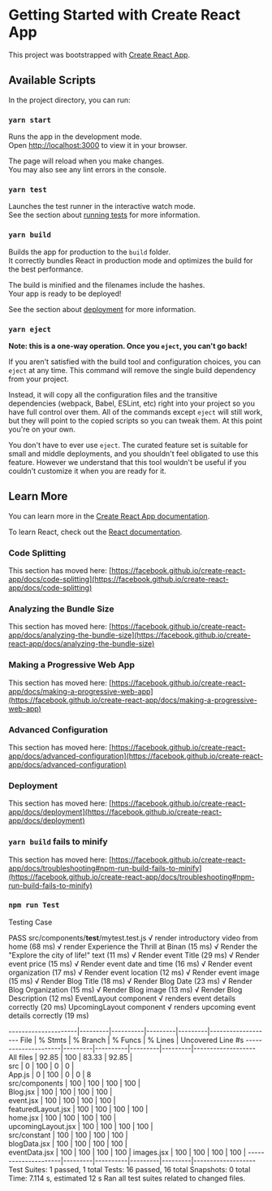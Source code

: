 # Getting Started with Create React App

This project was bootstrapped with [Create React App](https://github.com/facebook/create-react-app).

## Available Scripts

In the project directory, you can run:

### `yarn start`

Runs the app in the development mode.\
Open [http://localhost:3000](http://localhost:3000) to view it in your browser.

The page will reload when you make changes.\
You may also see any lint errors in the console.

### `yarn test`

Launches the test runner in the interactive watch mode.\
See the section about [running tests](https://facebook.github.io/create-react-app/docs/running-tests) for more information.

### `yarn build`

Builds the app for production to the `build` folder.\
It correctly bundles React in production mode and optimizes the build for the best performance.

The build is minified and the filenames include the hashes.\
Your app is ready to be deployed!

See the section about [deployment](https://facebook.github.io/create-react-app/docs/deployment) for more information.

### `yarn eject`

**Note: this is a one-way operation. Once you `eject`, you can't go back!**

If you aren't satisfied with the build tool and configuration choices, you can `eject` at any time. This command will remove the single build dependency from your project.

Instead, it will copy all the configuration files and the transitive dependencies (webpack, Babel, ESLint, etc) right into your project so you have full control over them. All of the commands except `eject` will still work, but they will point to the copied scripts so you can tweak them. At this point you're on your own.

You don't have to ever use `eject`. The curated feature set is suitable for small and middle deployments, and you shouldn't feel obligated to use this feature. However we understand that this tool wouldn't be useful if you couldn't customize it when you are ready for it.

## Learn More

You can learn more in the [Create React App documentation](https://facebook.github.io/create-react-app/docs/getting-started).

To learn React, check out the [React documentation](https://reactjs.org/).

### Code Splitting

This section has moved here: [https://facebook.github.io/create-react-app/docs/code-splitting](https://facebook.github.io/create-react-app/docs/code-splitting)

### Analyzing the Bundle Size

This section has moved here: [https://facebook.github.io/create-react-app/docs/analyzing-the-bundle-size](https://facebook.github.io/create-react-app/docs/analyzing-the-bundle-size)

### Making a Progressive Web App

This section has moved here: [https://facebook.github.io/create-react-app/docs/making-a-progressive-web-app](https://facebook.github.io/create-react-app/docs/making-a-progressive-web-app)

### Advanced Configuration

This section has moved here: [https://facebook.github.io/create-react-app/docs/advanced-configuration](https://facebook.github.io/create-react-app/docs/advanced-configuration)

### Deployment

This section has moved here: [https://facebook.github.io/create-react-app/docs/deployment](https://facebook.github.io/create-react-app/docs/deployment)

### `yarn build` fails to minify

This section has moved here: [https://facebook.github.io/create-react-app/docs/troubleshooting#npm-run-build-fails-to-minify](https://facebook.github.io/create-react-app/docs/troubleshooting#npm-run-build-fails-to-minify)

### `npm run Test`

Testing Case

 PASS  src/components/__test__/mytest.test.js
  √ render introductory video from home (68 ms)
  √ render Experience the Thrill at Binan (15 ms)
  √ Render the "Explore the city of life!" text (11 ms)
  √ Render event Title (29 ms)
  √ Render event price (15 ms)
  √ Render event date and time (16 ms)
  √ Render event organization (17 ms)
  √ Render event location (12 ms)
  √ Render event image (15 ms)
  √ Render Blog Title (18 ms)
  √ Render Blog Date (23 ms)
  √ Render Blog Organization (15 ms)
  √ Render Blog image (13 ms)
  √ Render Blog Description (12 ms)
  EventLayout component
    √ renders event details correctly (20 ms)
  UpcomingLayout component
    √ renders upcoming event details correctly (19 ms)

---------------------|---------|----------|---------|---------|-------------------
File                 | % Stmts | % Branch | % Funcs | % Lines | Uncovered Line #s 
---------------------|---------|----------|---------|---------|-------------------
All files            |   92.85 |      100 |   83.33 |   92.85 |                   
 src                 |       0 |      100 |       0 |       0 |                   
  App.js             |       0 |      100 |       0 |       0 | 8                 
 src/components      |     100 |      100 |     100 |     100 |                   
  Blog.jsx           |     100 |      100 |     100 |     100 |                   
  event.jsx          |     100 |      100 |     100 |     100 |                   
  featuredLayout.jsx |     100 |      100 |     100 |     100 |                   
  home.jsx           |     100 |      100 |     100 |     100 |                   
  upcomingLayout.jsx |     100 |      100 |     100 |     100 |                   
 src/constant        |     100 |      100 |     100 |     100 |                   
  blogData.jsx       |     100 |      100 |     100 |     100 |                   
  eventData.jsx      |     100 |      100 |     100 |     100 | 
  images.jsx         |     100 |      100 |     100 |     100 | 
---------------------|---------|----------|---------|---------|-------------------
Test Suites: 1 passed, 1 total
Tests:       16 passed, 16 total
Snapshots:   0 total
Time:        7.114 s, estimated 12 s
Ran all test suites related to changed files.


